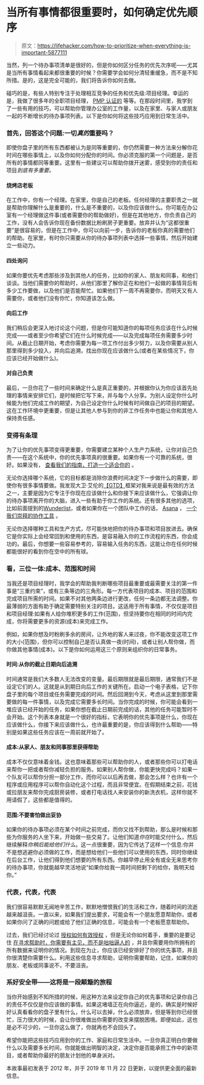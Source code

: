 # 当所有事情都很重要时，如何确定优先顺序

> 原文：<https://lifehacker.com/how-to-prioritize-when-everything-is-important-5877111>

当然，列一个待办事项清单是很好的，但是你如何区分任务的优先次序呢——尤其是当所有事情看起来都很重要的时候？你需要学会如何分清轻重缓急，而不是不知所措。是的，这是完全可能的，我们将告诉你如何去做。



碰巧的是，有些人特别专注于处理相互竞争的任务和优先级:项目经理。幸运的是，我做了很多年的全职项目经理， [PMP 认证的](https://project-management.com/how-to-become-a-project-management-professional-pmp/) 等等。在那段时间里，我学到了一些有用的技巧，可以帮助你管理办公室的工作量，以及在家里、与家人或朋友一起的不断增长的待办事项列表。以下是你如何将这些技巧应用到日常生活中。

### 首先，回答这个问题:一切*真的*重要吗？

即使你盘子里的所有东西都被认为是同等重要的，你仍然需要一种方法来分解你花时间在哪些事情上，以及你如何分配你的时间。你必须克服的第一个问题是，是否所有的事情都同等重要。这里有一些建议可以帮助你拨开迷雾，感受到你的责任和项目*到底有多重要。*

#### **烧烤店老板**

在工作中，你有一个经理。在家里，你是自己的老板。任何经理的主要职责之一就是帮助你理解什么是重要的，什么是不重要的，以及你应该做什么。你可能在办公室有一个经理做这件事(或者需要你的帮助做好)，但是在其他地方，你负责自己的工作，没有人会告诉你现在备份数据比粉刷房子更重要。放弃并认为“这都很重要”是很容易的，但是在工作中，你可以向前一步，告诉你的老板你真的需要他们的帮助。在家里，有时你只需要从你的待办事项列表中选择一些事情，然后开始建立一些动力。

#### **四处询问**

如果你要优先考虑那些涉及到其他人的任务，比如你的家人、朋友和同事，和他们谈谈。当他们需要你的帮助时，从他们那里了解你正在和他们一起做的事情背后有多少工作要做，以及他们是否能帮忙。如果他们下一周不再需要你，而明天又有人需要你，或者他们没有你忙，你知道该怎么做。

#### **向后工作**

我们稍后会更深入地讨论这个问题，但是你可能知道你的每项任务应该在什么时候完成——或者至少你希望它们在什么时候完成——以及完成每项任务需要多少时间。从截止日期开始，考虑你需要为每一项工作付出多少努力，以及你需要从别人那里得到多少投入，并向后追溯，找出你现在应该做什么(或者在某些情况下，你应该已经开始做什么)。

#### **对自己负责**

最后，一旦你花了一些时间来确定什么是真正重要的，并根据你认为你应该首先处理的事情来安排它们，是时候把它写下来，并与每个人分享。为别人设定你什么时候能为他们完成工作的期望，为自己设定你什么时候有时间做自己的项目的期望。这在工作环境中更重要，但是让其他人参与到你的非工作任务中也能让你和其他人保持责任感。

### **变得有条理**

为了让你的优先事项变得更重要，你需要建立某种个人生产力系统，让你对自己负责——在这个系统中，你的优先事项真的很重要。如果你有一个可靠的系统，很好。如果没有， [查看我们的指南，打造一个适合你的](https://lifehacker.com/build-your-own-productivity-style-by-remixing-the-best-5828033) 。

无论你选择哪个系统，它的目标都是消除你浪费时间决定下一步做什么的需要，即使你有很多事情要做。我发现大卫·艾伦的[【GTD】](https://gettingthingsdone.com/)框架对我来说是最有效的方法之一，主要是因为它专注于你现在应该做什么和你接下来应该做什么，它强调让你的待办事项离开你的大脑，进入一些有助于你工作的系统。还有很多其他的选项，比如前面提到的[Wunderlist](https://www.wunderlist.com/home)，或者如果你在一个团队中工作的话， [Asana](http://asana.com/) ， [一个我们崇拜的协作工具](http://lifehacker.com/asana-is-a-free-project-management-and-collaboration-to-5855549) 。

无论你选择哪种工具和生产方式，尽可能快地把你的待办事项和项目放进去。确保它是你实际上会经常回到和使用的东西，是容易融入你的工作流程的东西，你会成功的。最后，你想要一些容易参考的，容易输入任务的东西，这能让你在任何时候都能很好的看到你在空中的所有球。

### 看，三位一体:成本、范围和时间

当我还是项目经理时，我学会的帮助我判断哪些项目最重要或最需要关注的第一件事是“三重约束”，或有三条等边的三角形。每一方代表项目的成本、项目的范围和完成项目所需的时间。如果不对其他两条边进行更改，任何一条边都无法调整。你最薄弱的方面有助于确定需要特别关注的项目。这适用于所有事情，不仅仅是项目和项目经理:如果有人给你堆积更多的工作(范围)，但坚持要你在相同的时间内完成，你将需要更多的资源(成本)来完成工作。

例如，如果你想及时粉刷多余的房间，让外地的客人来过夜，你不能改变这项工作的大小(范围)，但你可以控制自己是否认真做一夜(时间)，或者让别人帮你做，而你做其他事情(成本)。以下是你如何运用这三个原则来组织你的日常事务。

#### **时间:从你的截止日期向后追溯**

时间通常是我们大多数人无法改变的变量。最后期限就是最后期限，通常我们不是设定它们的人。这就是从到期日向后工作的关键所在。启动一个电子表格，记下你盘子里的每个项目或任务需要完成的时间。然后回溯到今天，考虑从这里到那里需要做的每一件事情，以及完成它需要多长时间。当你完成的时候，你可能会看到一堆应该已经开始的任务，如果你想在截止日期前完成的话，其他的任务可能暂时不会开始。这个列表本身就是一个很好的指标，它表明你的优先事项是什么，你现在应该做什么，你接下来应该做什么，也许最重要的是，你应该得到什么帮助——特别是如果这些任务应该在一周前就开始了。

#### **成本:从家人、朋友和同事那里获得帮助**

成本不仅仅意味着金钱。这也意味着那些可以帮助你的人，或者那些你可以打电话来帮你一把或者帮你减轻负担的服务。如果别人帮你做，你能更快完成吗？如果一个队友可以帮你分担一部分工作，而你可以以后再去做，那会怎么样？也许有一个程序或应用程序可以帮你自动化这个过程，而且非常便宜。在假期结束之前，花钱或拉朋友来帮你完成厨房装修，或者打电话找人来安装你的新洗衣机，这样你就不用请假了，这些都是值得的。

#### 范围:不要害怕做出妥协

如果你的待办事项必须在某个时间之前完成，而你又找不到帮助，那么是时候和那些为你服务的人坐下来，开始做一些交易了。让他们知道*你在*时能交付什么，然后继续解释*你稍后能给他们什么*。这一点很重要，因为它传达了这样一个信息:你并不是想逃避你必须做的工作，而是想给他们一些他们可以使用的东西，同时你继续在后台工作，让他们得到他们想要的所有东西。你越早停止用全有或全无来思考你的待办事项，你就能越早灵活地说“如果你给我一周时间把剩下的给你，我明天给你。”

### **代表，代表，代表**

我们很容易默默无闻地辛苦工作，默默地憎恨我们的生活和工作，随着时间的流逝越来越沮丧。一直以来，如果我们提出要求，可能会有一个朋友愿意帮助你，或者如果你问了正确的问题或给了他们正确的信息，可能会有一个老板愿意帮助你。

过去，我们已经讨论过 [授权](http://lifehacker.com/why-i-suck-at-delegating-and-you-might-too-5670934)[如何有效授权](https://lifehacker.com/delegate-effectively-by-skipping-the-how-to-session-5450796) ，但是无论你如何着手，重要的是要记住 [在寻求帮助时，你需要有主见，而不是咄咄逼人的](http://lifehacker.com/be-assertive-not-aggressive-to-get-what-you-need-at-w-5808438) ，并且你需要用你所拥有的所有数据来证明你的情况。到现在为止，你应该已经安排好了你的优先事项，并且你很清楚你需要什么。利用这些信息寻求帮助，证明你需要帮助，记住，如果你的朋友、老板或同事说不，不要沮丧。

### 系好安全带——这将是一段颠簸的旅程

当你开始感到不知所措的时候，用这种方法来设定你自己的优先事项和记录你自己的责任不仅仅是你应该做的事情。如果这堵墙正在向你逼近，是的，确实是时候好好认真看看你的盘子里有什么，什么可以去掉，什么必须放弃，但是等到你已经很忙，压力很大的时候，会让你很难做出你需要的改变来摆脱困境。即便如此，这也是必不可少的，一旦你这么做了，你就再也不会回头了。

希望你能把这些技巧应用到你的工作、家庭和日常生活中。一旦你真正明白你要做什么以及需要多长时间，你就能做出明智的决定，决定你是否能承担工作中的新项目，或者帮助你最好的朋友计划他的单身派对。

本故事最初发表于 2012 年，并于 2019 年 11 月 22 日更新，以提供更全面的最新信息。